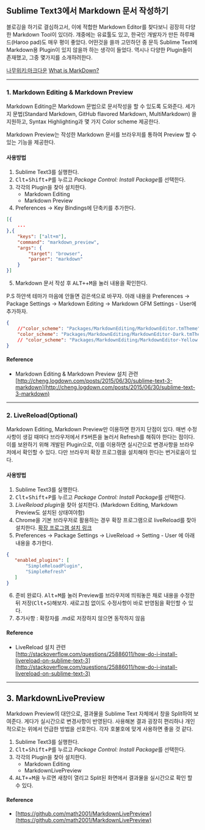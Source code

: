 ##  Sublime Text3에서 Markdown 문서 작성하기
블로깅을 하기로 결심하고서, 이에 적합한 Markdown Editor를 찾다보니 굉장히 다양한 Markdown Tool이 있더라. 걔중에는 유료툴도 있고, 한국인 개발자가 만든 하루패드(Haroo pad)도 매우 평이 좋았다. 어떤것을 쓸까 고민하던 중 문득 Sublime Text에 Markdown용 Plugin이 있지 않을까 하는 생각이 들었다. 역시나 다양한 Plugin들이 존재했고, 그중 몇가지를 소개하려한다. 

[나무위키:마크다운](https://namu.wiki/w/%EB%A7%88%ED%81%AC%EB%8B%A4%EC%9A%B4)
[What is MarkDown?](https://guides.github.com/features/mastering-markdown)

---

### 1. Markdown Editing & Markdown Preview
Markdown Editing은 Markdown 문법으로 문서작성을 할 수 있도록 도와준다. 세가지 문법(Standard Markdown, GitHub flavored Markdown, MultiMarkdown) 을 지원하고, Syntax Highlighting과 몇 가지 Color scheme 제공한다.  

Markdown Preview는 작성한 Markdown 문서를 브라우저를 통하여 Preview 할 수 있는 기능을 제공한다. 

#### 사용방법
1. Sublime Text3를 실행한다. 
2. <kbd>Clt</kbd>+<kbd>Shift</kbd>+<kbd>P</kbd>를 누르고 *Package Control: Install Package*를 선택한다.
3. 각각의 Plugin을 찾아 설치한다.
    - Markdown Editing
    - Markdown Preview
4. Preferences -> Key Bindings에 단축키를 추가한다.
```json
[{
    ...
},{
    "keys": ["alt+m"],
    "command": "markdown_preview",
    "args": {
        "target": "browser",
        "parser": "markdown"
    }
}]
```
5. Markdown 문서 작성 후 <kbd>ALT+</kbd>+<kbd>M</kbd>을 눌러 내용을 확인한다. 

P.S 하얀색 테마가 마음에 안들면 검은색으로 바꾸자.
아래 내용을  Preferences -> Package Settings -> Markdown Editing -> Markdown GFM Settings - User에 추가하자.

```json
{
    //"color_scheme": "Packages/MarkdownEditing/MarkdownEditor.tmTheme",
    "color_scheme": "Packages/MarkdownEditing/MarkdownEditor-Dark.tmTheme",
    // "color_scheme": "Packages/MarkdownEditing/MarkdownEditor-Yellow.tmTheme",
}  
```


#### Reference
- Markdown Editing & Markdown Preview 설치 관련 [http://cheng.logdown.com/posts/2015/06/30/sublime-text-3-markdown](http://cheng.logdown.com/posts/2015/06/30/sublime-text-3-markdown)

---

### 2. LiveReload(Optional)
Markdown Editing, Markdown Preview만 이용하면 한가지 단점이 있다. 매번 수정사항이 생길 때마다 브라우저에서 <kbd>F5</kbd>버튼을 눌러서 Refresh를 해줘야 한다는 점이다. 이를 보완하기 위해 개발된 Plugin으로, 이를 이용하면 실시간으로 변경사항을 브라우저에서 확인할 수 있다. 다만 브라우저 확장 프로그램을 설치해야 한다는 번거로움이 있다. 

#### 사용방법
1. Sublime Text3를 실행한다. 
2. <kbd>Clt</kbd>+<kbd>Shift</kbd>+<kbd>P</kbd>를 누르고 *Package Control: Install Package*를 선택한다.
3. *LiveReload plugin*을 찾아 설치한다. (Markdown Editing, Markdown Preview도 설치된 상태여야함)
4. Chrome을 기본 브라우저로 활용하는 경우 확장 프로그램으로 liveReload를 찾아 설치한다. [확장 프로그램 설치 링크](https://chrome.google.com/webstore/detail/livereload/jnihajbhpnppcggbcgedagnkighmdlei?hl=ko)
5. Preferences -> Package Settings -> LiveReload -> Setting - User 에 아래 내용을 추가한다.
```json
{ 
   "enabled_plugins": [ 
       "SimpleReloadPlugin", 
       "SimpleRefresh" 
   ]
}
```
6. 준비 완료다. <kbd>Alt</kbd>+<kbd>M</kbd>를 눌러 Preview를 브라우저에 띄워놓은 채로 내용을 수정한뒤 저장(<kbd>Clt</kbd>+<kbd>S</kbd>)해보자. 새로고침 없이도 수정사항이 바로 반영됨을 확인할 수 있다.
7. 추가사항 : 확장자를 .md로 저장하지 않으면 동작하지 않음 

#### Reference 
- LiveReload 설치 관련 [http://stackoverflow.com/questions/25886011/how-do-i-install-livereload-on-sublime-text-3](http://stackoverflow.com/questions/25886011/how-do-i-install-livereload-on-sublime-text-3)

---

## 3. MarkdownLivePreview
Markdown Preview의 대안으로, 결과물을 Sublime Text 자체에서 창을 Split하여 보여준다. 게다가 실시간으로 변경사항이 반영된다. 사용해본 결과 굉장히 편리하나 개인적으로는 위에서 언급한 방법을 선호한다. 각자 호불호에 맞게 사용하면 좋을 것 같다.

1. Sublime Text3를 실행한다. 
2. <kbd>Clt</kbd>+<kbd>Shift</kbd>+<kbd>P</kbd>를 누르고 *Package Control: Install Package*를 선택한다.
3. 각각의 Plugin을 찾아 설치한다.
    - Markdown Editing
    - MarkdownLivePreview
4. <kbd>ALT+</kbd>+<kbd>M</kbd>을 누르면 새창이 열리고 Split된 화면에서 결과물을 실시간으로 확인 할 수 있다.

#### Reference
- [https://github.com/math2001/MarkdownLivePreview](https://github.com/math2001/MarkdownLivePreview)



